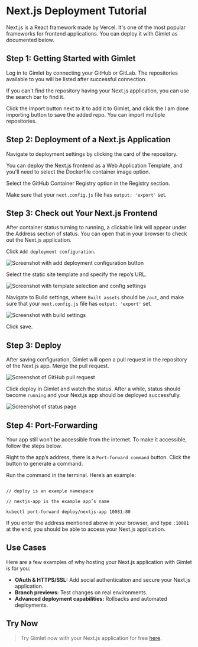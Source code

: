 # Next.js Deployment Tutorial

Next.js is a React framework made by Vercel. It's one of the most popular frameworks for frontend applications. You can deploy it with Gimlet as documented below.

## Step 1: Getting Started with Gimlet

Log in to Gimlet by connecting your GitHub or GitLab. The repositories available to you will be listed after successful connection.

If you can't find the repository having your Next.js application, you can use the search bar to find it.

Click the Import button next to it to add it to Gimlet, and click the I am done importing button to save the added repo. You can import multiple repositories.

## Step 2: Deployment of a Next.js Application

Navigate to deployment settings by clicking the card of the repository.

You can deploy the Next.js frontend as a Web Application Template, and you'll need to select the Dockerfile container image option.

Select the GitHub Container Registry option in the Registry section.

Make sure that your `next.config.js` file has `output: 'export'` set.

## Step 3: Check out Your Next.js Frontend

After container status turning to running, a clickable link will appear under the Address section of status. You can open that in your browser to check out the Next.js application.

Click `Add deployment configuration`.

![Screenshot with add deployment configuration button](/next-js-tutorial-02.png)

Select the static site template and specify the repo’s URL.

![Screenshot with template selection and config settings](/next-js-tutorial-03.png)

Navigate to Build settings, where `Built assets` should be `/out`, and make sure that your `next.config.js` file has `output: 'export'` set.

![Screenshot with build settings](/next-js-tutorial-04.png)

Click save.

## Step 3: Deploy

After saving configuration, Gimlet will open a pull request in the repository of the Next.js app. Merge the pull request.

![Screenshot of GitHub pull request](/next-js-tutorial-05.png)

Click deploy in Gimlet and watch the status. After a while, status should become `running` and your Next.js app should be deployed successfully.

![Screenshot of status page](/next-js-tutorial-06.png)

## Step 4: Port-Forwarding

Your app still won’t be accessible from the internet. To make it accessible, follow the steps below.

Right to the app’s address, there is a `Port-forward command` button. Click the button to generate a command.

Run the command in the terminal. Here’s an example:

```

// deploy is an example namespace

// nextjs-app is the example app’s name

kubectl port-forward deploy/nextjs-app 10081:80

```

If you enter the address mentioned above in your browser, and type `:10081` at the end, you should be able to access your Next.js application.

## Use Cases

Here are a few examples of why hosting your Next.js application with Gimlet is for you:

- **OAuth & HTTPS/SSL:** Add social authentication and secure your Next.js application.
- **Branch previews:** Test changes on real environments.
- **Advanced deployment capabilities:** Rollbacks and automated deployments.

## Try Now

> Try Gimlet now with your Next.js application for free [here]().
